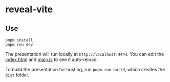 # reveal-vite

## Use

```
pnpm install
pnpm run dev
```

The presentation will run locally at `http://localhost:4444`. You can edit the [index.html](index.html) and [main.js](main.js) to see it auto-reload.

To build the presentation for hosting, run `pnpm run build`, which creates the `dist` folder.
